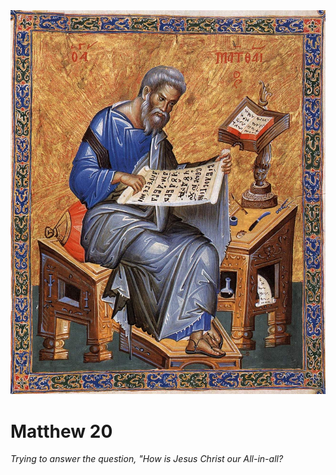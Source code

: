<img class="intro-right" src="../images/art-matthew.jpg">

# Matthew 20

*Trying to answer the question, "How is Jesus Christ our All-in-all?*
